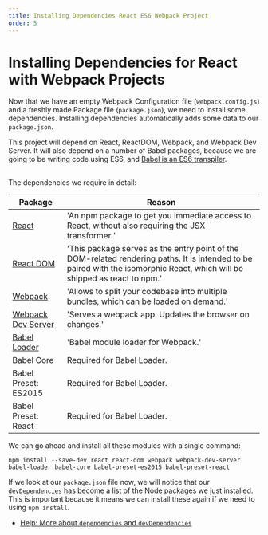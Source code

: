 ```yaml
---
title: Installing Dependencies React ES6 Webpack Project
order: 5
---
```

# Installing Dependencies for React with Webpack Projects

Now that we have an empty Webpack Configuration file (`webpack.config.js`) and a freshly made Package file (`package.json`), we need to install some dependencies. Installing dependencies automatically adds some data to our `package.json`.

This project will depend on React, ReactDOM, Webpack, and Webpack Dev Server. It will also depend on a number of Babel packages, because we are going to be writing code using ES6, and [Babel is an ES6 transpiler](https://babeljs.io/).

##

The dependencies we require in detail:

| Package | Reason |
| --- | --- |
| [React](https://www.npmjs.com/package/react) | 'An npm package to get you immediate access to React, without also requiring the JSX transformer.' |
| [React DOM](https://www.npmjs.com/package/react-dom) | 'This package serves as the entry point of the DOM-related rendering paths. It is intended to be paired with the isomorphic React, which will be shipped as react to npm.' |
| [Webpack](https://www.npmjs.com/package/webpack) | 'Allows to split your codebase into multiple bundles, which can be loaded on demand.' |
| [Webpack Dev Server](https://www.npmjs.com/package/webpack-dev-server) | 'Serves a webpack app. Updates the browser on changes.' |
| [Babel Loader](https://www.npmjs.com/package/babel-loader) | 'Babel module loader for Webpack.' |
| Babel Core | Required for Babel Loader. |
| Babel Preset: ES2015 | Required for Babel Loader. |
| Babel Preset: React | Required for Babel Loader. |

We can go ahead and install all these modules with a single command:

```
npm install --save-dev react react-dom webpack webpack-dev-server babel-loader babel-core babel-preset-es2015 babel-preset-react
```

If we look at our `package.json` file now, we will notice that our `devDependencies` has become a list of the Node packages we just installed. This is important because it means we can install these again if we need to using `npm install`.

- [Help: More about `dependencies` and `devDependencies`](http://stackoverflow.com/a/22004559/4637110)
